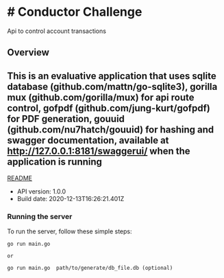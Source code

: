 # # Conductor Challenge

Api to control account transactions

## Overview
This is an evaluative application that uses sqlite database (github.com/mattn/go-sqlite3), gorilla mux (github.com/gorilla/mux) for api route control, gofpdf (github.com/jung-kurt/gofpdf) for PDF generation, gouuid (github.com/nu7hatch/gouuid) for hashing and swagger documentation, available at http://127.0.0.1:8181/swaggerui/ when the application is running
-

[README](https://github.com/swagger-api/swagger-codegen/blob/master/README.md)

- API version: 1.0.0
- Build date: 2020-12-13T16:26:21.401Z


### Running the server
To run the server, follow these simple steps:

```
go run main.go

or

go run main.go  path/to/generate/db_file.db (optional)

```
